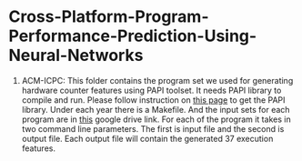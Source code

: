 # Cross-Platform-Program-Performance-Prediction-Using-Neural-Networks

1. ACM-ICPC: This folder contains the program set we used for generating hardware counter features using PAPI toolset. It  needs PAPI library to compile and run. Please follow instruction on [this page](http://icl.cs.utk.edu/papi/software/index.html) to get the PAPI library. Under each year there is a Makefile. And the input sets for each program are in  [this](https://drive.google.com/open?id=19Clnp5uDyAYnxy3qFIi_-qz770rRR58h) google drive link. For each of the program it takes in two command line parameters. The first is input file and the second is output file. Each output file will contain the generated 37 execution features.

   

